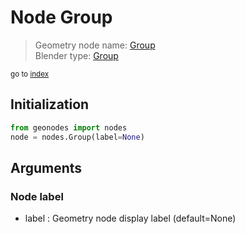
# Node Group

> Geometry node name: [Group](https://docs.blender.org/manual/en/latest/modeling/geometry_nodes/group.html)<br>
  Blender type: [Group](https://docs.blender.org/api/current/bpy.types.GeometryNodeGroup.html)
  
<sub>go to [index](/docs/index.md)</sub>

Initialization
--------------

```python
from geonodes import nodes
node = nodes.Group(label=None)
```



## Arguments


### Node label

- label : Geometry node display label (default=None)
